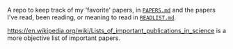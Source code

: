 A repo to keep track of my 'favorite' papers, in
[`PAPERS.md`](./blob/master/PAPERS.md) and the papers I've read, been reading,
or meaning to read in [`READLIST.md`](./blob/master/READLIST.md).

<https://en.wikipedia.org/wiki/Lists_of_important_publications_in_science> is
a more objective list of important papers.
